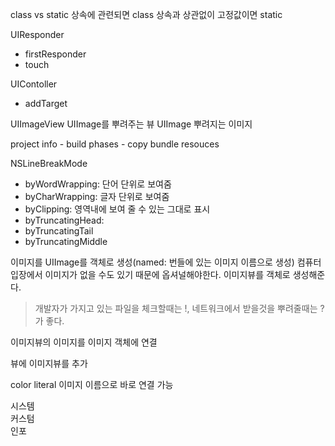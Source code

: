 class vs static
상속에 관련되면 class
상속과 상관없이 고정값이면 static

UIResponder
- firstResponder
- touch

UIContoller
- addTarget

UIImageView
UIImage를 뿌려주는 뷰
UIImage 뿌려지는 이미지

project info - build phases - copy bundle resouces

NSLineBreakMode
- byWordWrapping: 단어 단위로 보여줌
- byCharWrapping: 글자 단위로 보여줌
- byClipping: 영역내에 보여 줄 수 있는 그대로 표시
- byTruncatingHead: 
- byTruncatingTail
- byTruncatingMiddle

이미지를 UIImage를 객체로 생성(named: 번들에 있는 이미지 이름으로 생성)
컴퓨터 입장에서 이미지가 없을 수도 있기 때문에 옵셔널해야한다.
이미지뷰를 객체로 생성해준다.

> 개발자가 가지고 있는 파일을 체크할때는 !, 네트워크에서 받을것을 뿌려줄때는 ?가 좋다.

이미지뷰의 이미지를 이미지 객체에 연결

뷰에 이미지뷰를 추가

color literal
이미지 이름으로 바로 연결 가능

시스템<br>
커스텀<br>
인포<br>
